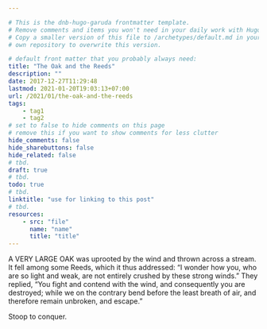 ```yaml
---

# This is the dnb-hugo-garuda frontmatter template. 
# Remove comments and items you won't need in your daily work with Hugo.
# Copy a smaller version of this file to /archetypes/default.md in your
# own repository to overwrite this version.

# default front matter that you probably always need:
title: "The Oak and the Reeds"
description: ""
date: 2017-12-27T11:29:48
lastmod: 2021-01-20T19:03:13+07:00
url: /2021/01/the-oak-and-the-reeds
tags:
    - tag1
    - tag2
# set to false to hide comments on this page
# remove this if you want to show comments for less clutter
hide_comments: false
hide_sharebuttons: false
hide_related: false
# tbd.
draft: true
# tbd.
todo: true
# tbd.
linktitle: "use for linking to this post"
# tbd.
resources:
    - src: "file"
      name: "name"
      title: "title"
---
```

A VERY LARGE OAK was uprooted by the wind and thrown across a stream. It fell among some Reeds, which it thus addressed: “I wonder how you, who are so light and weak, are not entirely crushed by these strong winds.” They replied, “You fight and contend with the wind, and consequently you are destroyed; while we on the contrary bend before the least breath of air, and therefore remain unbroken, and escape.”

Stoop to conquer.


